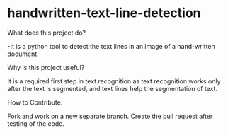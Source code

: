# handwritten-text-line-detection

What does this project do?

-It is a python tool to detect the text lines in an image of a hand-written document.

Why is this project useful?

It is a required first step in text recognition as text recognition works only after the text is segmented, and text lines help the segmentation of text.

How to Contribute:

Fork and work on a new separate branch.
Create the pull request after testing of the code.
